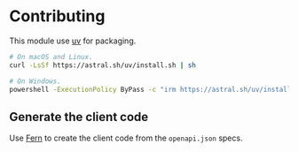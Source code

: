 # Contributing

This module use [uv](https://github.com/astral-sh/uv) for packaging.

```bash
# On macOS and Linux.
curl -LsSf https://astral.sh/uv/install.sh | sh
```

```bash
# On Windows.
powershell -ExecutionPolicy ByPass -c "irm https://astral.sh/uv/install.ps1 | iex"
```

## Generate the client code

Use [Fern](https://github.com/fern-api/fern) to create the client code from the `openapi.json` specs.
